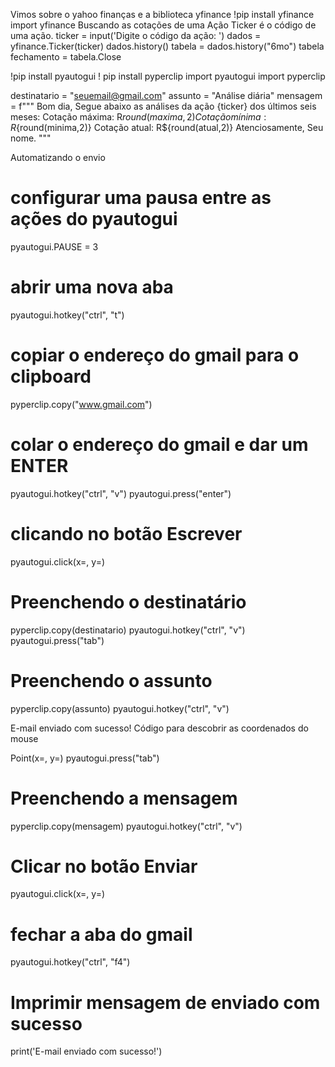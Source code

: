 Vimos sobre o yahoo finanças e a biblioteca yfinance
!pip install yfinance
import yfinance
Buscando as cotações de uma Ação
Ticker é o código de uma ação.
ticker = input('Digite o código da ação: ')
dados = yfinance.Ticker(ticker)
dados.history()
tabela = dados.history("6mo")
tabela
fechamento = tabela.Close

!pip install pyautogui 
! pip install pyperclip
import pyautogui
import pyperclip

destinatario = "seuemail@gmail.com"
assunto = "Análise diária"
mensagem = f"""
Bom dia,
Segue abaixo as análises da ação {ticker} dos últimos seis meses:
Cotação máxima: R${round(maxima,2)}
Cotação mínima: R${round(minima,2)}
Cotação atual: R${round(atual,2)}
Atenciosamente,
Seu nome.
"""

Automatizando o envio

# configurar uma pausa entre as ações do pyautogui
pyautogui.PAUSE = 3
# abrir uma nova aba
pyautogui.hotkey("ctrl", "t")
# copiar o endereço do gmail para o clipboard
pyperclip.copy("www.gmail.com")
# colar o endereço do gmail e dar um ENTER
pyautogui.hotkey("ctrl", "v")
pyautogui.press("enter")
# clicando no botão Escrever
pyautogui.click(x=, y=)
# Preenchendo o destinatário
pyperclip.copy(destinatario)
pyautogui.hotkey("ctrl", "v")
pyautogui.press("tab")
# Preenchendo o assunto
pyperclip.copy(assunto)
pyautogui.hotkey("ctrl", "v")

E-mail enviado com sucesso!
Código para descobrir as coordenados do mouse

Point(x=, y=)
pyautogui.press("tab")
# Preenchendo a mensagem
pyperclip.copy(mensagem)
pyautogui.hotkey("ctrl", "v")
# Clicar no botão Enviar
pyautogui.click(x=, y=)
# fechar a aba do gmail
pyautogui.hotkey("ctrl", "f4")
# Imprimir mensagem de enviado com sucesso
print('E-mail enviado com sucesso!')